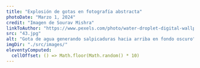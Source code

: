```yaml
---
title: "Explosión de gotas en fotografía abstracta"
photoDate: "Marzo 1, 2024"
credit: "Imagen de Sourav Mishra"
linkToAuthor: "https://www.pexels.com/photo/water-droplet-digital-wallpaper-1100946/"
src: "43.jpg"
alt: "Gota de agua generando salpicaduras hacia arriba en fondo oscuro"
imgDir: "./src/images/"
eleventyComputed:
  cellOffset: () => Math.floor(Math.random() * 10)
---
```

